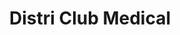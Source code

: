 ---
title: "Distri Club Medical"
url: /sille-le-guillaume/distri-club-medical/
shop: Sanitätshaus
---
